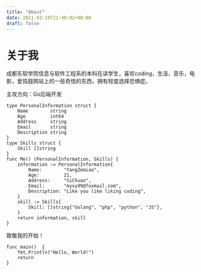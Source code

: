 ```yaml
---
title: "About"
date: 2021-03-18T22:40:02+08:00
draft: false
---
```


# 关于我
成都东软学院信息与软件工程系的本科在读学生，喜欢coding，生活，音乐，电影，爱捣鼓网站上的一些奇怪的东西，拥有轻度选择恐惧症。

主攻方向：Go后端开发
``` golang
type PersonalInformation struct {
	Name        string
	Age         int64
	Address     string
	Email       string
	Description string
}
type Skills struct {
	Skill []string
}
func Me() (PersonalInformation, Skills) {
	information := PersonalInformation{
		Name:        "YangZemiao",
		Age:         21,
		Address:     "SiChuan",
		Email:       "myxy99@foxmail.com",
		Description: "Like you like liking coding",
	}
	skill := Skills{
		Skill: []string{"Golang", "php", "python", "JS"},
	}
	return information, skill
}

```

致敬我的开始！

```golang
func main()  {
	fmt.Println("Hello, World!")
	return
}

```

